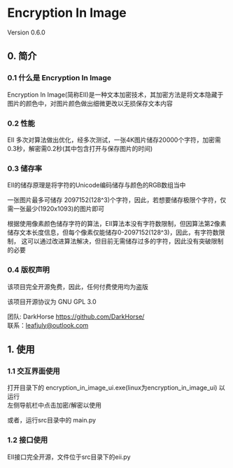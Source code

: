 # Encryption In Image
Version 0.6.0

## 0. 简介
### 0.1 什么是 Encryption In Image
Encryption In Image(简称EII)是一种文本加密技术，其加密方法是将文本隐藏于图片的颜色中，对图片颜色做出细微更改以无损保存文本内容

### 0.2 性能
EII 多次对算法做出优化，经多次测试，一张4K图片储存20000个字符，加密需0.3秒，解密需0.2秒(其中包含打开与保存图片的时间)

### 0.3 储存率
EII的储存原理是将字符的Unicode编码储存与颜色的RGB数组当中

一张图片最多可储存 2097152(128^3)个字符，因此，若想要储存极限个字符，仅需一张最少(1920x1093)的图片即可

根据使用像素颜色储存字符的算法，EII算法本没有字符数限制，但因算法第2像素储存文本长度信息，但每个像素仅能储存0-2097152(128^3)，因此，有字符数限制，
这可以通过改进算法解决，但目前无需储存过多的字符，因此没有突破限制的必要

### 0.4 版权声明
该项目完全开源免费，因此，任何付费使用均为盗版

该项目开源协议为 GNU GPL 3.0

团队: DarkHorse  https://github.com/DarkHorse/ \
联系：leafjuly@outlook.com

## 1. 使用
### 1.1 交互界面使用
打开目录下的 encryption_in_image_ui.exe(linux为encryption_in_image_ui) 以运行\
左侧导航栏中点击加密/解密以使用

或者，运行src目录中的 main.py

### 1.2 接口使用
EII接口完全开源，文件位于src目录下的eii.py


